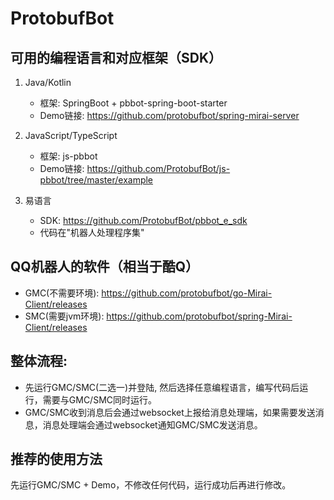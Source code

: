 # ProtobufBot

## 可用的编程语言和对应框架（SDK）

1. Java/Kotlin
    - 框架: SpringBoot + pbbot-spring-boot-starter
    - Demo链接: https://github.com/protobufbot/spring-mirai-server

2. JavaScript/TypeScript
    - 框架: js-pbbot
    - Demo链接: https://github.com/ProtobufBot/js-pbbot/tree/master/example

3. 易语言
    - SDK: https://github.com/ProtobufBot/pbbot_e_sdk
    - 代码在"机器人处理程序集"

## QQ机器人的软件（相当于酷Q）
- GMC(不需要环境): https://github.com/protobufbot/go-Mirai-Client/releases
- SMC(需要jvm环境): https://github.com/protobufbot/spring-Mirai-Client/releases

## 整体流程:
- 先运行GMC/SMC(二选一)并登陆, 然后选择任意编程语言，编写代码后运行，需要与GMC/SMC同时运行。
- GMC/SMC收到消息后会通过websocket上报给消息处理端，如果需要发送消息，消息处理端会通过websocket通知GMC/SMC发送消息。

## 推荐的使用方法
先运行GMC/SMC + Demo，不修改任何代码，运行成功后再进行修改。
